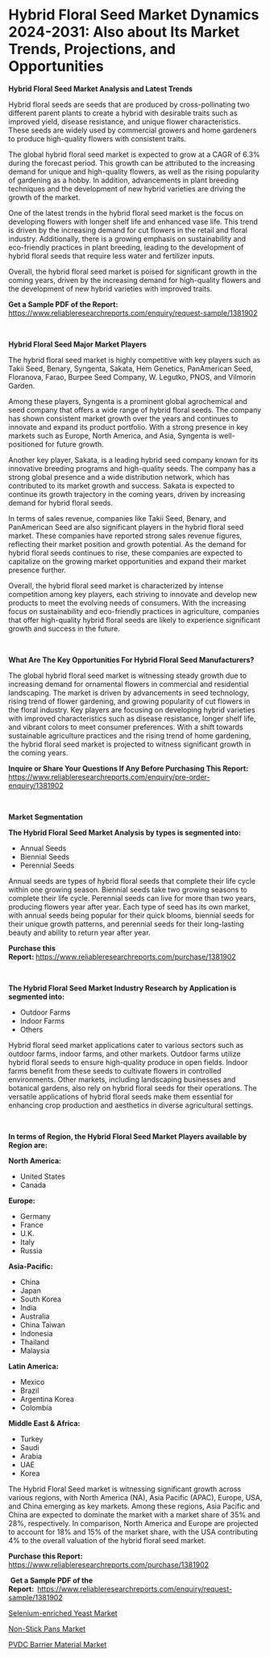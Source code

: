 <p><h1>Hybrid Floral Seed Market Dynamics 2024-2031: Also about Its Market Trends, Projections, and Opportunities</h1></p><p><strong>Hybrid Floral Seed Market Analysis and Latest Trends</strong></p>
<p><p>Hybrid floral seeds are seeds that are produced by cross-pollinating two different parent plants to create a hybrid with desirable traits such as improved yield, disease resistance, and unique flower characteristics. These seeds are widely used by commercial growers and home gardeners to produce high-quality flowers with consistent traits.</p><p>The global hybrid floral seed market is expected to grow at a CAGR of 6.3% during the forecast period. This growth can be attributed to the increasing demand for unique and high-quality flowers, as well as the rising popularity of gardening as a hobby. In addition, advancements in plant breeding techniques and the development of new hybrid varieties are driving the growth of the market.</p><p>One of the latest trends in the hybrid floral seed market is the focus on developing flowers with longer shelf life and enhanced vase life. This trend is driven by the increasing demand for cut flowers in the retail and floral industry. Additionally, there is a growing emphasis on sustainability and eco-friendly practices in plant breeding, leading to the development of hybrid floral seeds that require less water and fertilizer inputs.</p><p>Overall, the hybrid floral seed market is poised for significant growth in the coming years, driven by the increasing demand for high-quality flowers and the development of new hybrid varieties with improved traits.</p></p>
<p><strong>Get a Sample PDF of the Report:&nbsp;</strong> <a href="https://www.reliableresearchreports.com/enquiry/request-sample/1381902">https://www.reliableresearchreports.com/enquiry/request-sample/1381902</a></p>
<p>&nbsp;</p>
<p><strong>Hybrid Floral Seed Major Market Players</strong></p>
<p><p>The hybrid floral seed market is highly competitive with key players such as Takii Seed, Benary, Syngenta, Sakata, Hem Genetics, PanAmerican Seed, Floranova, Farao, Burpee Seed Company, W. Legutko, PNOS, and Vilmorin Garden. </p><p>Among these players, Syngenta is a prominent global agrochemical and seed company that offers a wide range of hybrid floral seeds. The company has shown consistent market growth over the years and continues to innovate and expand its product portfolio. With a strong presence in key markets such as Europe, North America, and Asia, Syngenta is well-positioned for future growth.</p><p>Another key player, Sakata, is a leading hybrid seed company known for its innovative breeding programs and high-quality seeds. The company has a strong global presence and a wide distribution network, which has contributed to its market growth and success. Sakata is expected to continue its growth trajectory in the coming years, driven by increasing demand for hybrid floral seeds.</p><p>In terms of sales revenue, companies like Takii Seed, Benary, and PanAmerican Seed are also significant players in the hybrid floral seed market. These companies have reported strong sales revenue figures, reflecting their market position and growth potential. As the demand for hybrid floral seeds continues to rise, these companies are expected to capitalize on the growing market opportunities and expand their market presence further.</p><p>Overall, the hybrid floral seed market is characterized by intense competition among key players, each striving to innovate and develop new products to meet the evolving needs of consumers. With the increasing focus on sustainability and eco-friendly practices in agriculture, companies that offer high-quality hybrid floral seeds are likely to experience significant growth and success in the future.</p></p>
<p>&nbsp;</p>
<p><strong>What Are The Key Opportunities For Hybrid Floral Seed Manufacturers?</strong></p>
<p><p>The global hybrid floral seed market is witnessing steady growth due to increasing demand for ornamental flowers in commercial and residential landscaping. The market is driven by advancements in seed technology, rising trend of flower gardening, and growing popularity of cut flowers in the floral industry. Key players are focusing on developing hybrid varieties with improved characteristics such as disease resistance, longer shelf life, and vibrant colors to meet consumer preferences. With a shift towards sustainable agriculture practices and the rising trend of home gardening, the hybrid floral seed market is projected to witness significant growth in the coming years.</p></p>
<p><strong>Inquire or Share Your Questions If Any Before Purchasing This Report:</strong> <a href="https://www.reliableresearchreports.com/enquiry/pre-order-enquiry/1381902">https://www.reliableresearchreports.com/enquiry/pre-order-enquiry/1381902</a></p>
<p>&nbsp;</p>
<p><strong>Market Segmentation</strong></p>
<p><strong>The Hybrid Floral Seed Market Analysis by types is segmented into:</strong></p>
<p><ul><li>Annual Seeds</li><li>Biennial Seeds</li><li>Perennial Seeds</li></ul></p>
<p><p>Annual seeds are types of hybrid floral seeds that complete their life cycle within one growing season. Biennial seeds take two growing seasons to complete their life cycle. Perennial seeds can live for more than two years, producing flowers year after year. Each type of seed has its own market, with annual seeds being popular for their quick blooms, biennial seeds for their unique growth patterns, and perennial seeds for their long-lasting beauty and ability to return year after year.</p></p>
<p><strong>Purchase this Report:&nbsp;</strong><a href="https://www.reliableresearchreports.com/purchase/1381902">https://www.reliableresearchreports.com/purchase/1381902</a></p>
<p>&nbsp;</p>
<p><strong>The Hybrid Floral Seed Market Industry Research by Application is segmented into:</strong></p>
<p><ul><li>Outdoor Farms</li><li>Indoor Farms</li><li>Others</li></ul></p>
<p><p>Hybrid floral seed market applications cater to various sectors such as outdoor farms, indoor farms, and other markets. Outdoor farms utilize hybrid floral seeds to ensure high-quality produce in open fields. Indoor farms benefit from these seeds to cultivate flowers in controlled environments. Other markets, including landscaping businesses and botanical gardens, also rely on hybrid floral seeds for their operations. The versatile applications of hybrid floral seeds make them essential for enhancing crop production and aesthetics in diverse agricultural settings.</p></p>
<p>&nbsp;</p>
<p><strong>In terms of Region, the Hybrid Floral Seed Market Players available by Region are:</strong></p>
<p>
    <p> <strong> North America: </strong>
        <ul>
            <li>United States</li>
            <li>Canada</li>
        </ul>
        </p> 
    <p> <strong> Europe: </strong>
        <ul>
            <li>Germany</li>
            <li>France</li>
            <li>U.K.</li>
            <li>Italy</li>
            <li>Russia</li>
        </ul>
        </p> 
    <p> <strong> Asia-Pacific: </strong>
        <ul>
            <li>China</li>
            <li>Japan</li>
            <li>South Korea</li>
            <li>India</li>
            <li>Australia</li>
            <li>China Taiwan</li>
            <li>Indonesia</li>
            <li>Thailand</li>
            <li>Malaysia</li>
        </ul>
        </p> 
    <p> <strong> Latin America: </strong>
        <ul>
            <li>Mexico</li>
            <li>Brazil</li>
            <li>Argentina Korea</li>
            <li>Colombia</li>
        </ul>
        </p> 
    <p> <strong> Middle East & Africa: </strong>
        <ul>
            <li>Turkey</li>
            <li>Saudi</li>
            <li>Arabia</li>
            <li>UAE</li>
            <li>Korea</li>
        </ul>
    </p>
    </p>
<p><p>The Hybrid Floral Seed market is witnessing significant growth across various regions, with North America (NA), Asia Pacific (APAC), Europe, USA, and China emerging as key markets. Among these regions, Asia Pacific and China are expected to dominate the market with a market share of 35% and 28%, respectively. In comparison, North America and Europe are projected to account for 18% and 15% of the market share, with the USA contributing 4% to the overall valuation of the hybrid floral seed market.</p></p>
<p><strong>Purchase this Report: </strong><a href="https://www.reliableresearchreports.com/purchase/1381902">https://www.reliableresearchreports.com/purchase/1381902</a></p>
<p>&nbsp;<strong>Get a Sample PDF of the Report:&nbsp;&nbsp;</strong><a href="https://www.reliableresearchreports.com/enquiry/request-sample/1381902">https://www.reliableresearchreports.com/enquiry/request-sample/1381902</a></p>
<p><strong></strong></p>
<p><p><a href="https://view.publitas.com/reportprime-1/selenium-enriched-yeast-market-size-share-trends-analysis-report-by-application-regional-outlook-competitive-strategies-and-segment-forecasts-2024-2031/">Selenium-enriched Yeast Market</a></p><p><a href="https://view.publitas.com/reportprime-1/non-stick-pans-market-size-reflecting-a-forecast-till-2031-market-by-type-by-application-and-by-geography/">Non-Stick Pans Market</a></p><p><a href="https://view.publitas.com/reportprime-1/pvdc-barrier-material-market-growth-market-trends-covid-19-impact-and-forecasts-for-period-from-2024-2031/">PVDC Barrier Material Market</a></p></p>